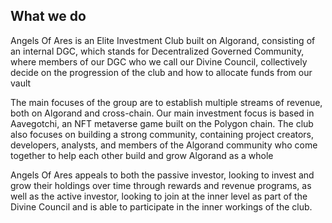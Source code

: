 ## What we do

Angels Of Ares is an Elite Investment Club built on Algorand, consisting of an internal DGC, which stands for Decentralized Governed Community, where members of our DGC who we call our Divine Council, collectively decide on the progression of the club and how to allocate funds from our vault

The main focuses of the group are to establish multiple streams of revenue, both on Algorand and cross-chain. Our main investment focus is based in Aavegotchi, an NFT metaverse game built on the Polygon chain. The club also focuses on building a strong community, containing project creators, developers, analysts, and members of the Algorand community who come together to help each other build and grow Algorand as a whole

Angels Of Ares appeals to both the passive investor, looking to invest and grow their holdings over time through rewards and revenue programs, as well as the active investor, looking to join at the inner level as part of the Divine Council and is able to participate in the inner workings of the club.